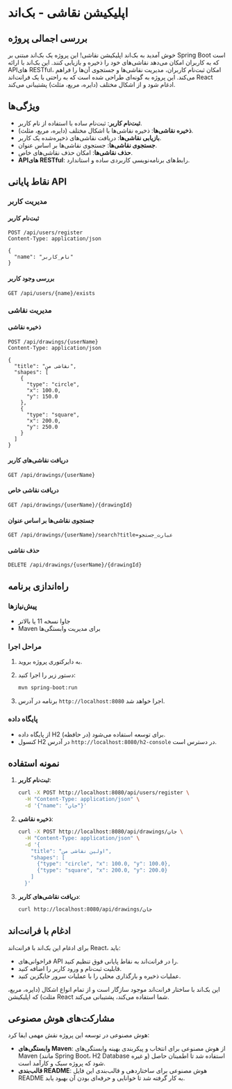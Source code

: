 # اپلیکیشن نقاشی - بک‌اند

## بررسی اجمالی پروژه

خوش آمدید به بک‌اند اپلیکیشن نقاشی! این پروژه یک بک‌اند مبتنی بر Spring Boot است که به کاربران امکان می‌دهد نقاشی‌های خود را ذخیره و بازیابی کنند. این بک‌اند با ارائه APIهای RESTful، امکان ثبت‌نام کاربران، مدیریت نقاشی‌ها و جستجوی آن‌ها را فراهم می‌کند. این پروژه به گونه‌ای طراحی شده است که به راحتی با یک فرانت‌اند React ادغام شود و از اشکال مختلف (دایره، مربع، مثلث) پشتیبانی می‌کند.

## ویژگی‌ها

- **ثبت‌نام کاربر**: ثبت‌نام ساده با استفاده از نام کاربر.
- **ذخیره نقاشی‌ها**: ذخیره نقاشی‌ها با اشکال مختلف (دایره، مربع، مثلث).
- **بازیابی نقاشی‌ها**: دریافت نقاشی‌های ذخیره‌شده یک کاربر.
- **جستجوی نقاشی‌ها**: جستجوی نقاشی‌ها بر اساس عنوان.
- **حذف نقاشی‌ها**: امکان حذف نقاشی‌های خاص.
- **APIهای RESTful**: رابط‌های برنامه‌نویسی کاربردی ساده و استاندارد.

## نقاط پایانی API

### مدیریت کاربر

#### ثبت‌نام کاربر

```
POST /api/users/register
Content-Type: application/json

{
  "name": "نام_کاربر"
}
```

#### بررسی وجود کاربر

```
GET /api/users/{name}/exists
```

### مدیریت نقاشی

#### ذخیره نقاشی

```
POST /api/drawings/{userName}
Content-Type: application/json

{
  "title": "نقاشی من",
  "shapes": [
    {
      "type": "circle",
      "x": 100.0,
      "y": 150.0
    },
    {
      "type": "square",
      "x": 200.0,
      "y": 250.0
    }
  ]
}
```

#### دریافت نقاشی‌های کاربر

```
GET /api/drawings/{userName}
```

#### دریافت نقاشی خاص

```
GET /api/drawings/{userName}/{drawingId}
```

#### جستجوی نقاشی‌ها بر اساس عنوان

```
GET /api/drawings/{userName}/search?title=عبارت_جستجو
```

#### حذف نقاشی

```
DELETE /api/drawings/{userName}/{drawingId}
```

## راه‌اندازی برنامه

### پیش‌نیازها

- جاوا نسخه 11 یا بالاتر
- Maven برای مدیریت وابستگی‌ها

### مراحل اجرا

1. به دایرکتوری پروژه بروید.
2. دستور زیر را اجرا کنید:

   ```bash
   mvn spring-boot:run
   ```
3. برنامه در آدرس `http://localhost:8080` اجرا خواهد شد.

### پایگاه داده

- از پایگاه داده H2 (در حافظه) برای توسعه استفاده می‌شود.
- کنسول H2 در آدرس `http://localhost:8080/h2-console` در دسترس است.

## نمونه استفاده

1. **ثبت‌نام کاربر**:

   ```bash
   curl -X POST http://localhost:8080/api/users/register \
     -H "Content-Type: application/json" \
     -d '{"name": "جان"}'
   ```
2. **ذخیره نقاشی**:

   ```bash
   curl -X POST http://localhost:8080/api/drawings/جان \
     -H "Content-Type: application/json" \
     -d '{
       "title": "اولین نقاشی من",
       "shapes": [
         {"type": "circle", "x": 100.0, "y": 100.0},
         {"type": "square", "x": 200.0, "y": 200.0}
       ]
     }'
   ```
3. **دریافت نقاشی‌های کاربر**:

   ```bash
   curl http://localhost:8080/api/drawings/جان
   ```

## ادغام با فرانت‌اند

برای ادغام این بک‌اند با فرانت‌اند React، باید:

- فراخوانی‌های API را در فرانت‌اند به نقاط پایانی فوق تنظیم کنید.
- قابلیت ثبت‌نام و ورود کاربر را اضافه کنید.
- عملیات ذخیره و بارگذاری محلی را با عملیات سرور جایگزین کنید.

این بک‌اند با ساختار فرانت‌اند موجود سازگار است و از تمام انواع اشکال (دایره، مربع، مثلث) که اپلیکیشن React شما استفاده می‌کند، پشتیبانی می‌کند.

## مشارکت‌های هوش مصنوعی

هوش مصنوعی در توسعه این پروژه نقش مهمی ایفا کرد:

- **وابستگی‌های Maven**: از هوش مصنوعی برای انتخاب و پیکربندی بهینه وابستگی‌های Maven (مانند Spring Boot، H2 Database و غیره) استفاده شد تا اطمینان حاصل شود که پروژه سبک و کارآمد است.
- **قالب‌بندی README**: هوش مصنوعی برای ساختاردهی و قالب‌بندی این فایل README به کار گرفته شد تا خوانایی و حرفه‌ای بودن آن بهبود یابد.